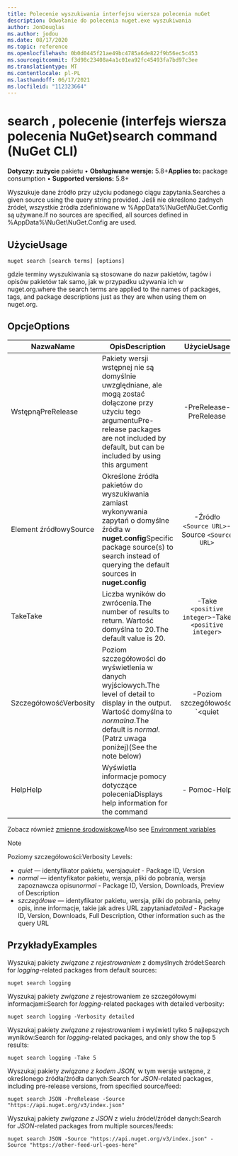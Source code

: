 ```yaml
---
title: Polecenie wyszukiwania interfejsu wiersza polecenia nuGet
description: Odwołanie do polecenia nuget.exe wyszukiwania
author: JonDouglas
ms.author: jodou
ms.date: 08/17/2020
ms.topic: reference
ms.openlocfilehash: 0b0d0445f21ae49bc4785a6de822f9b56ec5c453
ms.sourcegitcommit: f3d98c23408a4a1c01ea92fc45493fa7bd97c3ee
ms.translationtype: MT
ms.contentlocale: pl-PL
ms.lasthandoff: 06/17/2021
ms.locfileid: "112323664"
---
```

# <a name="search-command-nuget-cli"></a><span data-ttu-id="5119d-103">search , polecenie (interfejs wiersza polecenia NuGet)</span><span class="sxs-lookup"><span data-stu-id="5119d-103">search command (NuGet CLI)</span></span>

<span data-ttu-id="5119d-104">**Dotyczy: zużycie** pakietu &bullet; **Obsługiwane wersje:** 5.8+</span><span class="sxs-lookup"><span data-stu-id="5119d-104">**Applies to:** package consumption &bullet; **Supported versions:** 5.8+</span></span>

<span data-ttu-id="5119d-105">Wyszukuje dane źródło przy użyciu podanego ciągu zapytania.</span><span class="sxs-lookup"><span data-stu-id="5119d-105">Searches a given source using the query string provided.</span></span> <span data-ttu-id="5119d-106">Jeśli nie określono żadnych źródeł, wszystkie źródła zdefiniowane w %AppData%\NuGet\NuGet.Config są używane.</span><span class="sxs-lookup"><span data-stu-id="5119d-106">If no sources are specified, all sources defined in %AppData%\NuGet\NuGet.Config are used.</span></span>

## <a name="usage"></a><span data-ttu-id="5119d-107">Użycie</span><span class="sxs-lookup"><span data-stu-id="5119d-107">Usage</span></span>

```cli
nuget search [search terms] [options]
```

<span data-ttu-id="5119d-108">gdzie terminy wyszukiwania są stosowane do nazw pakietów, tagów i opisów pakietów tak samo, jak w przypadku używania ich w nuget.org.</span><span class="sxs-lookup"><span data-stu-id="5119d-108">where the search terms are applied to the names of packages, tags, and package descriptions just as they are when using them on nuget.org.</span></span>

## <a name="options"></a><span data-ttu-id="5119d-109">Opcje</span><span class="sxs-lookup"><span data-stu-id="5119d-109">Options</span></span>

| <span data-ttu-id="5119d-110">Nazwa</span><span class="sxs-lookup"><span data-stu-id="5119d-110">Name</span></span> | <span data-ttu-id="5119d-111">Opis</span><span class="sxs-lookup"><span data-stu-id="5119d-111">Description</span></span> | <span data-ttu-id="5119d-112">Użycie</span><span class="sxs-lookup"><span data-stu-id="5119d-112">Usage</span></span> |
| ---  |     ---     |  :-:  |
| <span data-ttu-id="5119d-113">Wstępną</span><span class="sxs-lookup"><span data-stu-id="5119d-113">PreRelease</span></span> | <span data-ttu-id="5119d-114">Pakiety wersji wstępnej nie są domyślnie uwzględniane, ale mogą zostać dołączone przy użyciu tego argumentu</span><span class="sxs-lookup"><span data-stu-id="5119d-114">Pre-release packages are not included by default, but can be included by using this argument</span></span> | <span data-ttu-id="5119d-115">-PreRelease</span><span class="sxs-lookup"><span data-stu-id="5119d-115">-PreRelease</span></span> |
| <span data-ttu-id="5119d-116">Element źródłowy</span><span class="sxs-lookup"><span data-stu-id="5119d-116">Source</span></span> | <span data-ttu-id="5119d-117">Określone źródła pakietów do wyszukiwania zamiast wykonywania zapytań o domyślne źródła w __nuget.config__</span><span class="sxs-lookup"><span data-stu-id="5119d-117">Specific package source(s) to search instead of querying the default sources in __nuget.config__</span></span> | <span data-ttu-id="5119d-118">-Źródło `<Source URL>`</span><span class="sxs-lookup"><span data-stu-id="5119d-118">-Source `<Source URL>`</span></span>|
| <span data-ttu-id="5119d-119">Take</span><span class="sxs-lookup"><span data-stu-id="5119d-119">Take</span></span> | <span data-ttu-id="5119d-120">Liczba wyników do zwrócenia.</span><span class="sxs-lookup"><span data-stu-id="5119d-120">The number of results to return.</span></span> <span data-ttu-id="5119d-121">Wartość domyślna to 20.</span><span class="sxs-lookup"><span data-stu-id="5119d-121">The default value is 20.</span></span> | <span data-ttu-id="5119d-122">-Take `<positive integer>`</span><span class="sxs-lookup"><span data-stu-id="5119d-122">-Take `<positive integer>`</span></span> |
| <span data-ttu-id="5119d-123">Szczegółowość</span><span class="sxs-lookup"><span data-stu-id="5119d-123">Verbosity</span></span> | <span data-ttu-id="5119d-124">Poziom szczegółowości do wyświetlenia w danych wyjściowych.</span><span class="sxs-lookup"><span data-stu-id="5119d-124">The level of detail to display in the output.</span></span> <span data-ttu-id="5119d-125">Wartość domyślna to _normalna_.</span><span class="sxs-lookup"><span data-stu-id="5119d-125">The default is _normal_.</span></span> <span data-ttu-id="5119d-126">(Patrz uwaga poniżej)</span><span class="sxs-lookup"><span data-stu-id="5119d-126">(See the note below)</span></span>  | <span data-ttu-id="5119d-127">-Poziom szczegółowości `<quiet|normal|detailed>`</span><span class="sxs-lookup"><span data-stu-id="5119d-127">-Verbosity `<quiet|normal|detailed>`</span></span> |
| <span data-ttu-id="5119d-128">Help</span><span class="sxs-lookup"><span data-stu-id="5119d-128">Help</span></span> | <span data-ttu-id="5119d-129">Wyświetla informacje pomocy dotyczące polecenia</span><span class="sxs-lookup"><span data-stu-id="5119d-129">Displays help information for the command</span></span> | <span data-ttu-id="5119d-130">- Pomoc</span><span class="sxs-lookup"><span data-stu-id="5119d-130">-Help</span></span> |

<span data-ttu-id="5119d-131">Zobacz również [zmienne środowiskowe](cli-ref-environment-variables.md)</span><span class="sxs-lookup"><span data-stu-id="5119d-131">Also see [Environment variables](cli-ref-environment-variables.md)</span></span>

> [!NOTE] 
> <span data-ttu-id="5119d-132">Poziomy szczegółowości:</span><span class="sxs-lookup"><span data-stu-id="5119d-132">Verbosity Levels:</span></span>
> * <span data-ttu-id="5119d-133">_quiet_ — identyfikator pakietu, wersja</span><span class="sxs-lookup"><span data-stu-id="5119d-133">_quiet_ - Package ID, Version</span></span>
> * <span data-ttu-id="5119d-134">_normal_ — identyfikator pakietu, wersja, pliki do pobrania, wersja zapoznawcza opisu</span><span class="sxs-lookup"><span data-stu-id="5119d-134">_normal_ - Package ID, Version, Downloads, Preview of Description</span></span>
> * <span data-ttu-id="5119d-135">_szczegółowe_ — identyfikator pakietu, wersja, pliki do pobrania, pełny opis, inne informacje, takie jak adres URL zapytania</span><span class="sxs-lookup"><span data-stu-id="5119d-135">_detailed_ - Package ID, Version, Downloads, Full Description, Other information such as the query URL</span></span>

## <a name="examples"></a><span data-ttu-id="5119d-136">Przykłady</span><span class="sxs-lookup"><span data-stu-id="5119d-136">Examples</span></span>

<span data-ttu-id="5119d-137">Wyszukaj pakiety *związane z rejestrowaniem* z domyślnych źródeł:</span><span class="sxs-lookup"><span data-stu-id="5119d-137">Search for *logging*-related packages from default sources:</span></span>
```
nuget search logging
```
<span data-ttu-id="5119d-138">Wyszukaj pakiety *związane z* rejestrowaniem ze szczegółowymi informacjami:</span><span class="sxs-lookup"><span data-stu-id="5119d-138">Search for *logging*-related packages with detailed verbosity:</span></span>
```
nuget search logging -Verbosity detailed
```
<span data-ttu-id="5119d-139">Wyszukaj pakiety *związane z* rejestrowaniem i wyświetl tylko 5 najlepszych wyników:</span><span class="sxs-lookup"><span data-stu-id="5119d-139">Search for *logging*-related packages, and only show the top 5 results:</span></span>
```
nuget search logging -Take 5
```
<span data-ttu-id="5119d-140">Wyszukaj pakiety *związane z kodem JSON,* w tym wersje wstępne, z określonego źródła/źródła danych:</span><span class="sxs-lookup"><span data-stu-id="5119d-140">Search for *JSON*-related packages, including pre-release versions, from specified source/feed:</span></span>
```
nuget search JSON -PreRelease -Source "https://api.nuget.org/v3/index.json"
```
<span data-ttu-id="5119d-141">Wyszukaj pakiety *związane z JSON* z wielu źródeł/źródeł danych:</span><span class="sxs-lookup"><span data-stu-id="5119d-141">Search for *JSON*-related packages from multiple sources/feeds:</span></span>
```
nuget search JSON -Source "https://api.nuget.org/v3/index.json" -Source "https://other-feed-url-goes-here"
```
